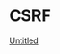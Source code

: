 # CSRF

[Untitled](CSRF%20187721ad37c04668958078ef7f310484/Untitled%20Database%204455309d7d814d04984e9bdb7735fff0.csv)